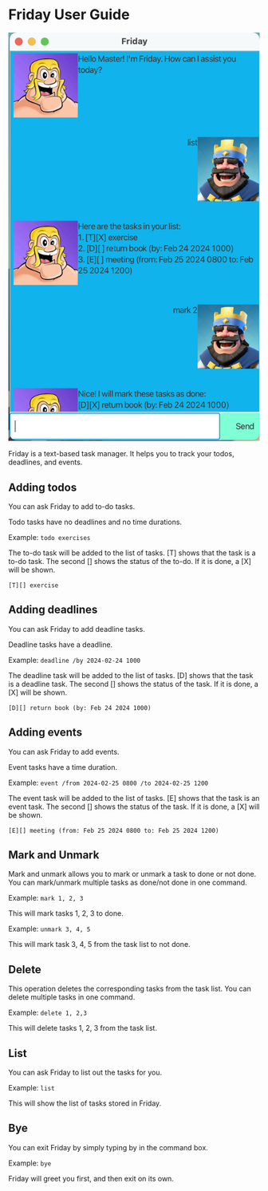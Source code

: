 # Friday User Guide

![Ui.png](Ui.png)

Friday is a text-based task manager. It helps you to track your todos, deadlines, and events.

## Adding todos

You can ask Friday to add to-do tasks.

Todo tasks have no deadlines and no time durations. 

Example: `todo exercises`

The to-do task will be added to the list of tasks. 
[T] shows that the task is a to-do task. 
The second [] shows the status of the to-do. 
If it is done, a [X] will be shown.

```
[T][] exercise
```

## Adding deadlines

You can ask Friday to add deadline tasks.

Deadline tasks have a deadline.

Example: `deadline /by 2024-02-24 1000`

The deadline task will be added to the list of tasks.
[D] shows that the task is a deadline task. 
The second [] shows the status of the task. 
If it is done, a [X] will be shown.

```
[D][] return book (by: Feb 24 2024 1000) 
```

## Adding events

You can ask Friday to add events.

Event tasks have a time duration.

Example: `event /from 2024-02-25 0800 /to 2024-02-25 1200`

The event task will be added to the list of tasks.
[E] shows that the task is an event task.
The second [] shows the status of the task.
If it is done, a [X] will be shown.

```
[E][] meeting (from: Feb 25 2024 0800 to: Feb 25 2024 1200) 
```

## Mark and Unmark

Mark and unmark allows you to mark or unmark a task to done or not done. 
You can mark/unmark multiple tasks as done/not done in one command. 

Example: `mark 1, 2, 3`

This will mark tasks 1, 2, 3 to done. 

Example: `unmark 3, 4, 5`

This will mark task 3, 4, 5 from the task list to not done.

## Delete

This operation deletes the corresponding tasks from the task list. 
You can delete multiple tasks in one command.

Example: `delete 1, 2,3`

This will delete tasks 1, 2, 3 from the task list. 

## List
You can ask Friday to list out the tasks for you. 

Example: `list`

This will show the list of tasks stored in Friday.

## Bye
You can exit Friday by simply typing by in the command box.

Example: `bye`

Friday will greet you first, and then exit on its own. 